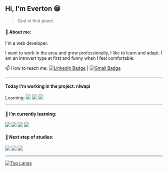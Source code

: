 ## Hi, I'm Everton :grin:
> God in first place.

#### :raising_hand: About me:
<p>I'm a web developer.</p>
<p>
  I want to work in the area and grow professionally, I like to learn and adapt. I am an introvert type at first and funny when I feel comfortable.
</p>

:mailbox: How to reach me: [![Linkedin Badge](https://img.shields.io/badge/-EvertonLopes-blue?style=flat-square&logo=Linkedin&logoColor=white&link=https://www.linkedin.com/in/everton-lopes-costa)](https://www.linkedin.com/in/everton-lopes-costa) | [![Gmail Badge](https://img.shields.io/badge/-evertonlopescosta87@gmail.com-c14438?style=flat-square&logo=Gmail&logoColor=white&link=mailto:evertonlopescosta87@gmail.com)](mailto:evertonlopescosta87@gmail.com)

___
#### Today I'm working in the project: **nlwapi**

Learning: 
![](https://img.shields.io/badge/_-Node.JS-brightgreen?style=flat-square&logo=node.js&logoColor=white)
![](https://img.shields.io/badge/_-Typescript-informational?style=flat-square&logo=typescript&logoColor=white)
![](https://img.shields.io/badge/_-TypeORM-informational?style=flat-square&logo=typeorm&logoColor=white)
___

#### :green_book: I’m currently learning:
![](https://img.shields.io/badge/_-HTML5-critical?style=flat-square&logo=html5&logoColor=white)
![](https://img.shields.io/badge/_-CSS3-blue?style=flat-square&logo=css3&logoColor=white)
![](https://img.shields.io/badge/_-Javascript-yellow?style=flat-square&logo=javascript&logoColor=white)
![](https://img.shields.io/badge/_-Git-red?style=flat-square&logo=git&logoColor=white)

#### :blue_book: Next step of studies:
![](https://img.shields.io/badge/_-Node.JS-brightgreen?style=flat-square&logo=node.js&logoColor=white)
![](https://img.shields.io/badge/_-React.JS-blue?style=flat-square&logo=react&logoColor=white)
![](https://img.shields.io/badge/_-Typescript-informational?style=flat-square&logo=typescript&logoColor=white)

___

[![Top Langs](https://github-readme-stats.vercel.app/api/top-langs/?username=evertonlopesc&layout=compact&theme=tokyonight)](https://github.com/anuraghazra/github-readme-stats)
